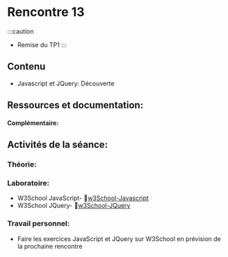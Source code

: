 # Rencontre 13
:::caution
- Remise du TP1
:::

## Contenu
- Javascript et JQuery: Découverte

## Ressources et documentation: 

#### Complémentaire:


## Activités de la séance: 
### Théorie:  



### Laboratoire: 
- W3School JavaScript- 🔗[w3School-Javascript](https://www.w3schools.com/js/default.asp)
- W3School JQuery- 🔗[w3School-JQuery](https://www.w3schools.com/js/default.asp)

 
### Travail personnel:
- Faire les exercices JavaScript et JQuery sur W3School en prévision de la prochaine rencontre